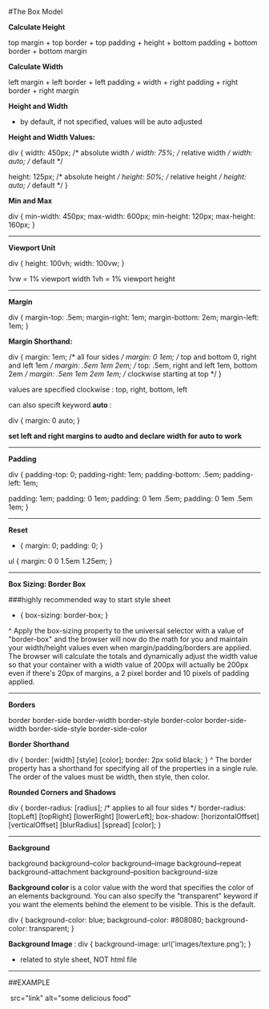 #The Box Model

<B> Calculate Height </b> 

top margin
    + top border
    + top padding
    + height
    + bottom padding
    + bottom border
    + bottom margin

<b> Calculate Width </b> 

left margin
    + left border
    + left padding
    + width
    + right padding
    + right border
    + right margin

<b> Height and Width </b> 

- by default, if not specified, values will be auto adjusted

<b> Height and Width Values: </b> 

div {
  width: 450px; /* absolute width */
  width: 75%;   /* relative width */
  width: auto;  /* default */

  height: 125px;  /* absolute height */
  height: 50%;    /* relative height */
  height: auto;   /* default */
}

<b> Min and Max </b> 

div {
  min-width: 450px;
  max-width: 600px;
  min-height: 120px;
  max-height: 160px;
}

---
<b> Viewport Unit </b> 

div {
  height: 100vh;
  width: 100vw;
}

1vw = 1% viewport width 
1vh = 1% viewport height

---
<b> Margin </b> 

div {
  margin-top: .5em;
  margin-right: 1em;
  margin-bottom: 2em;
  margin-left: 1em;
}

<b> Margin Shorthand: </b> 

div {
  margin: 1em; /* all four sides */
  margin: 0 1em; /* top and bottom 0, right and left 1em */
  margin: .5em 1em 2em; /* top: .5em, right and left 1em, bottom 2em */
  margin: .5em 1em 2em 1em; /* clockwise starting at top */
}

values are specified clockwise : top, right, bottom, left

can also specift keyword <b> auto </b> :

div {
  margin: 0 auto;
}

<b> set left and right margins to audto and declare width for auto to work </b> 

---

<b> Padding </b>

div {
  padding-top: 0;
  padding-right: 1em;
  padding-bottom: .5em;
  padding-left: 1em;

  padding: 1em;
  padding: 0 1em;
  padding: 0 1em .5em;
  padding: 0 1em .5em 1em;
}

---

<b> Reset </b> 

* {
  margin: 0;
  padding: 0;
}

ul {
  margin: 0 0 1.5em 1.25em;
}

---

<b> Box Sizing: Border Box </b> 

###highly recommended way to start style sheet 

* {
  box-sizing: border-box;
}

^ Apply the box-sizing property to the universal selector with a value of "border-box" and the browser will now do the math for you and maintain your width/height values even when margin/padding/borders are applied. The browser will calculate the totals and dynamically adjust the width value so that your container with a width value of 200px will actually be 200px even if there's 20px of margins, a 2 pixel border and 10 pixels of padding applied.

---

<b> Borders </b> 

border
border-side
border-width
border-style
border-color
border-side-width
border-side-style
border-side-color

<b> Border Shorthand </b> 

div {
  border: [width] [style] [color];
  border: 2px solid black;
}
^ The border property has a shorthand for specifying all of the properties in a single rule. The order of the values must be width, then style, then color.

<b> Rounded Corners and Shadows </b> 

div {
  border-radius: [radius]; /* applies to all four sides */
  border-radius: [topLeft] [topRight] [lowerRight] [lowerLeft];
  box-shadow: [horizontalOffset] [verticalOffset] [blurRadius] [spread] [color];
}

--- 

<b> Background </b> 

background
background–color
background–image
background–repeat
background-attachment
background–position
background-size

<b> Background color </b>  is a color value with the word that specifies the color of an elements background. You can also specify the "transparent" keyword if you want the elements behind the element to be visible. This is the default.

div {
  background-color: blue;
  background-color: #808080;
  background-color: transparent;
}


<b> Background Image </b> : 
div {
  background-image: url('images/texture.png');
}

- related to style sheet, NOT html file 

---

##EXAMPLE 

</head> 

<body> 

<div class="wrapper">
    <div class="card">
        <div class="card__img"></div> 
            <img> 
            src="link"
            alt="some delicious food" 
            <img/>
    </div> 
</div> 

</body> 

</html> 